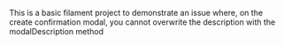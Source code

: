 This is a basic filament project to demonstrate an issue where, on the create confirmation modal, you cannot overwrite the description with the modalDescription method

